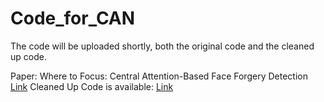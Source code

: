 # Code_for_CAN

The code will be uploaded shortly, both the original code and the cleaned up code.

Paper: Where to Focus: Central Attention-Based Face Forgery Detection [Link](https://link.springer.com/chapter/10.1007/978-981-99-8469-5_4)
Cleaned Up Code is available: [Link](https://github.com/M-SunRise/CAN)
